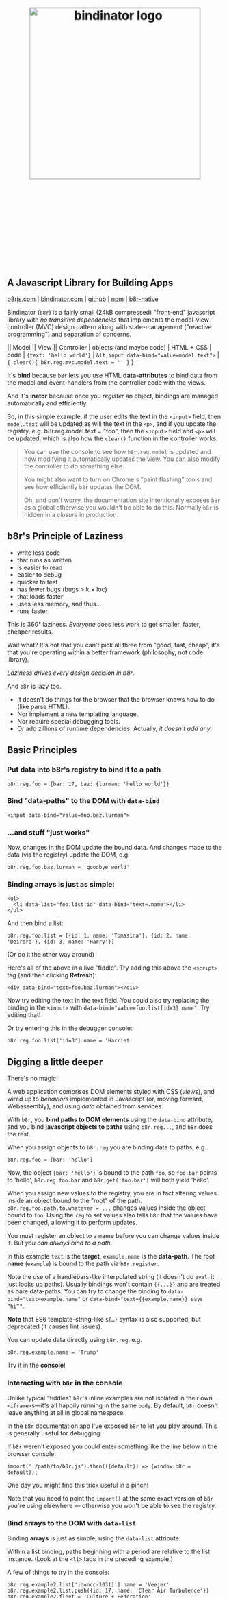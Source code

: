 <h1 style="text-align: center" title="bindinator">
  <img
    alt="bindinator logo"
    style="width: 400px; height: 400px; padding: 5vh 0; filter: drop-shadow(0 1px 1px rgba(0,0,0,0.5));"
    src="https://bindinator.com/images/bindinator-logo.svg"
  >
</h1>

## A Javascript Library for Building Apps

[b8rjs.com](https://b8rjs.com) | [bindinator.com](https://bindinator.com/) |
[github](https://github.com/tonioloewald/bindinator.js) | 
[npm](https://www.npmjs.com/package/@tonioloewald/b8r) |
[b8r-native](https://github.com/tonioloewald/b8r-native)

Bindinator (`b8r`) is a fairly small (24kB compressed) "front-end" javascript library with *no transitive dependencies* 
that implements the model-view-controller (MVC) design pattern along with state-management 
("reactive programming") and separation of concerns.

|| Model || View || Controller
| objects (and maybe code) | HTML + CSS | code
| `{text: 'hello world'}` | `&lt;input data-bind="value=model.text">` | `{ clear(){ b8r.reg.mvc.model.text = '' }` }

It's **bind** because `b8r` lets you use HTML **data-attributes** to
bind data from the model and event-handlers from the controller code with the views.

And it's **inator** because once you *register* an object, bindings are managed automatically and efficiently.

<b8r-component path="components/fiddle" data-source="components/minimal-mvc"></b8r-component>

So, in this simple example, if the user edits the text in the `<input>` field, then `model.text` will
be updated as will the text in the `<p>`, and if you update the registry, e.g. b8r.reg.model.text = "foo", 
then the `<input>` field and `<p>` will be updated, which is also how the `clear()` function in the 
controller works.

> You can use the console to see how `b8r.reg.model` is updated and how modifying it automatically
> updates the view. You can also modify the controller to do something else.
>
> You might also want to turn on Chrome's "paint flashing" tools and see how efficiently
> `b8r` updates the DOM.
>
> Oh, and don't worry, the documentation site intentionally exposes `b8r` as a global otherwise you wouldn't
> be able to do this. Normally `b8r` is hidden in a *closure* in production.

## b8r's Principle of Laziness

- write less code
- that runs as written
- is easier to read
- easier to debug
- quicker to test
- has fewer bugs (bugs > k &times; loc)
- that loads faster
- uses less memory, and thus…
- runs faster

This is 360° laziness. *Everyone* does less work to get smaller, faster, cheaper results. 

Wait what? It's not that you can't pick all three from "good, fast, cheap", it's
that you're operating within a better framework (philosophy, not
code library).

*Laziness drives every design decision in b8r*.

And `b8r` is lazy too.

- It doesn't do things for the browser that the browser knows how to do (like
parse HTML).
- Nor implement a new templating language.
- Nor require special debugging tools.
- Or add zillions of runtime dependencies. Actually, *it doesn't add any*.

## Basic Principles
### Put data into b8r's registry to bind it to a path

    b8r.reg.foo = {bar: 17, baz: {lurman: 'hello world'}}

### Bind "data-paths" to the DOM with `data-bind`

    <input data-bind="value=foo.baz.lurman">

### …and stuff "just works"

Now, changes in the DOM update the bound data. And changes made to the data (via the registry)
update the DOM, e.g.

    b8r.reg.foo.baz.lurman = 'goodbye world'

### Binding arrays is just as simple:

    <ul>
      <li data-list="foo.list:id" data-bind="text=.name"></li>
    </ul>

And then bind a list:

    b8r.reg.foo.list = [{id: 1, name: 'Tomasina'}, {id: 2, name: 'Deirdre'}, {id: 3, name: 'Harry'}]

(Or do it the other way around)

Here's all of the above in a live "fiddle". Try adding this above the `<script>` tag (and then clicking **Refresh**):

    <div data-bind="text=foo.baz.lurman"></div>

Now try editing the text in the text field. You could also try replacing the binding in the 
`<input>` with `data-bind="value=foo.list[id=3].name"`. Try editing that!

Or try entering this in the debugger console:

    b8r.reg.foo.list['id=3'].name = 'Harriet'

<b8r-component path="components/fiddle" data-source="components/intro">
</b8r-component>

## Digging a little deeper

There's no magic!

A web application comprises DOM elements styled with CSS (*views*), and wired up to *behaviors*
implemented in Javascript (or, moving forward, Webassembly), and using *data* obtained from services.

With `b8r`, you **bind paths to DOM elements** using the `data-bind` attribute, and 
you bind **javascript objects to paths** using `b8r.reg...`, and `b8r` does the rest.

When you assign objects to `b8r.reg` you are binding data to paths, e.g.

    b8r.reg.foo = {bar: 'hello'}

Now, the object `{bar: 'hello'}` is bound to the path `foo`, so `foo.bar` points to 'hello',
`b8r.reg.foo.bar` and `b8r.get('foo.bar')` will both yield 'hello'.

When you assign new values to the registry, you are in fact altering values inside an 
object bound to the "root" of the path. `b8r.reg.foo.path.to.whatever = ...` changes 
values inside the object bound to `foo`. Using the `reg` to set values also 
tells `b8r` that the values have been changed, allowing it to perform updates.

You must register an object to a name before you can change values inside it. But
*you can always bind to a path*.

<b8r-component path="components/fiddle" data-source="components/drumpf"></b8r-component>

In this example `text` is the **target**, `example.name` is the **data-path**. The root **name**
(`example`) is bound to the path via `b8r.register`.

Note the use of a handlebars-*like* interpolated string (it doesn't do `eval`, it just looks up paths).
Usually bindings won't contain `{{...}}` and are treated as bare data-paths. You can try to change the
binding to `data-bind="text=example.name"` or `data-bind="text={{example.name}} says “hi”"`.

**Note** that ES6 template-string-like `${…}` syntax is also supported, but deprecated (it causes lint issues).

You can update data directly using `b8r.reg`, e.g.

```
b8r.reg.example.name = 'Trump'
```

Try it in the **console**!

### Interacting with `b8r` in the console

Unlike typical "fiddles" `b8r`'s inline examples are not isolated in their own
`<iframe>`s—it's all happily running in the same `body`. By default, `b8r` doesn't
leave anything at all in global namespace.

In the `b8r` documentation app I've exposed `b8r` to let you play around. This is 
generally useful for debugging.

If `b8r` weren't exposed you could enter something like the line below in the browser 
console:

    import('./path/to/b8r.js').then(({default}) => {window.b8r = default});

One day you might find this trick useful in a pinch!

Note that you need to point the `import()` at the same exact version of `b8r` you're using
elsewhere — otherwise you won't be able to see the registry.

### Bind arrays to the DOM with `data-list`

Binding **arrays** is just as simple, using the `data-list` attribute:

<b8r-component path="components/fiddle" data-source="components/list"></b8r-component>

Within a list binding, paths beginning with a period are relative to the list instance. (Look at
the `<li>` tags in the preceding example.)

A few of things to try in the console:

```
b8r.reg.example2.list['id=ncc-1031]'].name = 'Veejer'
b8r.reg.example2.list.push({id: 17, name: 'Clear Air Turbulence'})
b8r.reg.example2.fleet = 'Culture + Federation'
b8t.reg.example2.list.splice(1,1)
```

Finally note that a path comprising just a period binds to the entire list item, so if you
bind to a list of bare strings then `data-bind="text=."` will get the string,

### Bindings work both ways

Most **updates** are handled automatically:

<b8r-component path="components/fiddle" data-source="components/update"></b8r-component>

### Bind events to methods with `data-event`

<b8r-component path="components/fiddle" data-source="components/events"></b8r-component>

Events are bound via data-paths just as data. In this example `click` is the event type and
`example4.click` is the path to the event.

Try this in the console (and then click the button again):

```
b8r.reg.example4.click = () => alert('I changed the event handler')
```

Any of these snippets can be converted into reusable components by saving them as (say)
`example.component.html`. (Each of these snippets is in fact a complete component.)

You can load a component using `b8r.component('path/to/example')`. Once
loaded, it will automatically be inserted where-ever you use `<b8r-component name="example">`.
Components can be nested exactly as you would expect.

### Supports Web-Components

`b8r` provides [convenience methods](?source=source/web-components) for creating 
[Web Components](https://www.webcomponents.org/), a.k.a. Custom Elements, and its bindings 
play nice with them (e.g. waiting for a custom-element's  definition before attempting to bind 
values to it).

Oh yeah, `b8r` components are themselves instances of the `<b8r-component>` web-component.

### Create Components with HTML or JavaScript

Each of these little inline examples is a component written in HTML. (`b8r` expects
components written in html to be in files named `some-name.component.html`.) HTML
components aren't as nice as pure Javascript components.

A simple HTML component:

    <style>
      ._component_ {
        background: yellow
      }
    </style>
    <h1 data-bind="text=_component_.caption"></h1>
    <button data-event="click:_component_.alert">
      Click Me!
    </button>
    <script>
      /* global set, get */
      if(!get().caption) {
        set({caption: 'I is component'})
      }
      set({
        alert(){
          window.alert(get().caption)
        }
      })
    </script>

The equivalent as Javascript:

    export default {
      css: `
        _component_ {
          background: yellow;
        }
      `,
      html: `
        <h1 data-bind="text=_component_.caption"></h1>
        <button data-event="click:_component_.alert">
          Click Me!
        </button>
      `,
      load({get, set}) {
        if(!get().caption) {
          set({caption: 'I is component'})
        }
        set({
          alert(){
            window.alert(get().caption)
          }
        })
      }
    }

But Javascript components are more flexible and can, for example, set properties
before the component is inserted into the DOM via `initialValue()`. We don't
need to check if `caption` has been set because we're earlier in the component
life-cycle.

    export default {
      css: `
        _component_ {
          background: yellow;
        }
      `,
      html: `
        <h1 data-bind="text=_component_.caption"></h1>
        <button data-event="click:_component_.alert">
          Click Me!
        </button>
      `,
      initialValue({get}) => ({
        caption: 'I is component',
        alert(){
          window.alert(get().caption)
        }
      })
    }

When you want to get into the details of building components, there are sections on
[components](?source=docs/components.md) and on 
[`b8r`'s component API](?source=source/b8r.component.js).

### Add components with `<b8r-component>`

A **stateful component** looks like this:

<b8r-component path="components/fiddle" data-source="components/clock"></b8r-component>

And to use the preceding component, you'd write something like this:

```
<b8r-component path="path/to/clock"></b8r-component>
```

You can build a **To Do List** app like this:

<b8r-component path="components/fiddle" data-source="components/todo"></b8r-component>

> **Note**: the to-do list component in the preceding example is bound to a global path,
> as is the one below. So the two share data automatically. This is *not* an accident.
> If you want a component to have its own unique data, you can bind to `_component_`.

### Composing Components [data-children]

You can create _composable_ components by using `data-children` inside a component. Within a component, the element with the `data-children` attribute (if any) will receive the children of the element bound to the component.

E.g. in the snippet below:

```
<b8r-component name="parent">
  <b8r-component name="child"></b8r-component>
</b8r-component>
```

If the `parent` component has an element with the `data-children` attribute, when it loads, the 
child will be moved into it. In the example below, the `tab-selector` component creates one
tab for each child.

<b8r-component name="fiddle" data-source="components/compose-example"></b8r-component>

### Dog Food!

[bindinator.com](https://bindinator.com) is built using `b8r` (along with numerous third-party 
libraries, none of which are global dependencies). The inline 
[fiddle component](?source=fiddle.component.html) used
to display interactive examples is 343 lines including comments, styles, markup, and code.
`b8r` isolates component internals so cleanly from the rest of the page that the fiddle doesn't
need to use an iframe.

## b8r with npm in five minutes

Here's a really quick start to working with `b8r` to build a web app. (If you're 
interested in building a desktop app, you can try 
[b8r-native](https://github.com/tonioloewald/b8r-native).)

```
mkdir path/to/project
cd path/to/project
npm init
```

Accept all the defaults. (We'll ignore the entry point for now.)

```
npm install @tonioloewald/b8r—save
```

You'll need something to serve pages, a simple option is:

```
npm install http-server—save-dev
```

Now create a simple web page:

```
<!DOCTYPE html>
<html lang="en">
<head>
  <meta charset="utf-8">
  <title>hello world</title>
</head>
<body>
  <h1 data-bind="text=app.message"></h1>
  <input data-bind="value=app.message">
  <button data-event="click:app.speak">Speak</button>
  <b8r-component path="node_modules/@tonioloewald/b8r/components/photo-tabs"></b8r-component>
  <script type="module">
    // you can also use ../b8r/dist/b8r.min.mjs (minified)
    // or ../b8r/source/b8r.js (source code)
    import b8r from './node_modules/@tonioloewald/b8r/dist/b8r.mjs'

    window.b8r = b8r // so we can play with it in console

    b8r.reg.app = {
      message: 'hello world',
      speak() {
        alert(b8r.reg.app.message)
      }
    }
  </script>
</body>
</html>
```

…and save it as `index.html`.

Now run:

```
npx http-server .
```

And open [http://localhost:8080](http://localhost:8080) in your browser.

Go into your dev tools console (`Cmd+Shift+J` in *Chrome*, `Cmd+Option+C` in *Safari*, 
`Cmd+Option+I` in *Firefox*) and try:

    b8r.reg.app.message                     // should print "hello world"
    b8r.reg.app.message = 'laziness rules!' // updates the value in the input
    b8r.reg.app.speak()                     // same as clicking the button

## In a Nut

- bind paths to DOM elements using `data-bind`.
- bind paths to objects using `b8r.reg.name` (or `b8r.reg['your name']`) `= { … }`.
- access and modify values bound to paths using `b8r.reg.path.to.value`.
- bind arrays to the DOM using `data-list`.
- bind events to event handlers using `data-event`.
- bind components to the DOM using `<b8r-component>`.
- use [web-components](https://www.webcomponents.org/) without worrying about binding.

We can register data (*models* and *controllers*) and load components (*views*) asynchronously.
If the user clicks the button before the controller is registered, the controller method will be
called when it becomes available.

[![JavaScript Style Guide](https://img.shields.io/badge/code_style-standard-brightgreen.svg)](https://standardjs.com)

Copyright ©2016-2019 Tonio Loewald
